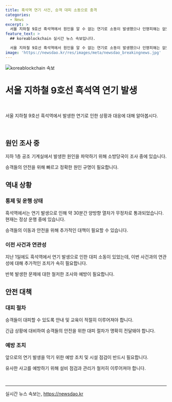 ```yaml
---
title: 흑석역 연기 사건, 승객 대피 소동으로 충격
categories:
  - News
excerpt: >
  서울 지하철 9호선 흑석역에서 원인을 알 수 없는 연기로 소동이 발생했으나 인명피해는 없었던 사고가 있었습니다. 연기는 지하 1층 공조 기계실에서 발생하여 약 30분간 무정차 통과가 있었으나 현재는 정상 운행 중입니다. 이로 인해 승객들은 대피했으며, 소방당국은 원인을 조사 중입니다. 1일에도 비슷한 사고가 있었던 것으로 전해졌습니다.
feature_text: >
  ## koreablockchain 실시간 뉴스 속보입니다.

  서울 지하철 9호선 흑석역에서 원인을 알 수 없는 연기로 소동이 발생했으나 인명피해는 없었던 사고가 있었습니다. 연기는 지하 1층 공조 기계실에서 발생하여 약 30분간 무정차 통과가 있었으나 현재는 정상 운행 중입니다. 이로 인해 승객들은 대피했으며, 소방당국은 원인을 조사 중입니다. 1일에도 비슷한 사고가 있었던 것으로 전해졌습니다.
image: 'https://newsdao.kr/res/images/meta/newsdao_breakingnews.jpg'
---
```


<p><img src="https://newsdao.kr/res/images/meta/newsdao_breakingnews.jpg" alt="koreablockchain 속보" /></p>

<h1>서울 지하철 9호선 흑석역 연기 발생</h1>

<p data-ke-size="size16">&nbsp;</p>

<p>서울 지하철 9호선 흑석역에서 발생한 연기로 인한 상황과 대응에 대해 알아봅시다.</p>

<p data-ke-size="size16">&nbsp;</p>

<h2 data-ke-size="size26">원인 조사 중</h2>

<p>지하 1층 공조 기계실에서 발생한 원인을 파악하기 위해 소방당국이 조사 중에 있습니다.</p>

<p data-ke-size="size16">승객들의 안전을 위해 빠르고 정확한 원인 규명이 필요합니다.</p>

<h2 data-ke-size="size26">역내 상황</h2>

<h3>통제 및 운행 상태</h3>

<p>흑석역에서는 연기 발생으로 인해 약 30분간 양방향 열차가 무정차로 통과되었습니다. 현재는 정상 운행 중에 있습니다.</p>

<p data-ke-size="size16">승객들의 이동과 안전을 위해 추가적인 대책이 필요할 수 있습니다.</p>

<h3>이전 사건과 연관성</h3>

<p>지난 1일에도 흑석역에서 연기 발생으로 인한 대피 소동이 있었는데, 이번 사건과의 연관성에 대해 추가적인 조치가 속히 필요합니다.</p>

<p data-ke-size="size16">반복 발생한 문제에 대한 철저한 조사와 예방이 필요합니다.</p>

<h2 data-ke-size="size26">안전 대책</h2>

<h3>대피 절차</h3>

<p>승객들이 대피할 수 있도록 안내 및 교육이 적절히 이루어져야 합니다.</p>

<p data-ke-size="size16">긴급 상황에 대비하여 승객들의 안전을 위한 대피 절차가 명확히 전달돼야 합니다.</p>

<h3>예방 조치</h3>

<p>앞으로의 연기 발생을 막기 위한 예방 조치 및 시설 점검이 반드시 필요합니다.</p>

<p data-ke-size="size16">유사한 사고를 예방하기 위해 설비 점검과 관리가 철저히 이루어져야 합니다.</p>

<p data-ke-size="size16">&nbsp;</p>

<hr>
실시간 뉴스 속보는, <a href="https://newsdao.kr" rel="dofollow">https://newsdao.kr</a>


